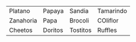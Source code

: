 </body>
</html>
<table>
  <tr>
    <td>Platano</td>
    <td>Papaya</td>
    <td>Sandia</td>
    <td>Tamarindo</td>
  </tr>
  <tr>
    <td>Zanahoria</td>
    <td>Papa</td>
    <td>Brocoli</td>
    <td>COliflor</td>
  </tr>
  <tr>
    <td>Cheetos</td>
    <td>Doritos</td>
    <td>Tostitos</td>
    <td>Ruffles</td>
  </tr>
</table>
<body>
